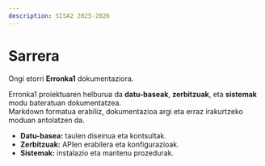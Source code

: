 ```yaml
---
description: SISA2 2025-2026
---
```


# Sarrera

Ongi etorri **Erronka1** dokumentaziora.

Erronka1 proiektuaren helburua da **datu-baseak**, **zerbitzuak**, eta **sistemak** modu bateratuan dokumentatzea.\
Markdown formatua erabiliz, dokumentazioa argi eta erraz irakurtzeko moduan antolatzen da.

* **Datu-basea:** taulen diseinua eta kontsultak.
* **Zerbitzuak:** APIen erabilera eta konfigurazioak.
* **Sistemak:** instalazio eta mantenu prozedurak.

